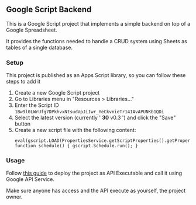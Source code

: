 ## Google Script Backend

This is a Google Script project that implements a simple backend on top of a Google Spreadsheet.

It provides the functions needed to handle a CRUD system using Sheets as tables of a single database.

### Setup

This project is published as an Apps Script library, so you can follow these steps to add it

1. Create a new Google Script project
2. Go to Libraries menu in "Resources > Libraries..."
3. Enter the Script ID `1Bw9l0LWrUfg7DPkhvxNtsudVpJiIwr_YeCkvnieTr14IAvAPUNKb1QDi`
4. Select the latest version (currently ' **30** v0.3 ') and click the "Save" button
5. Create a new script file with the following content:
	 ```
	 eval(gscript.LOAD(PropertiesService.getScriptProperties().getProperties()));
	 function schedule() { gscript.Schedule.run(); }
	 ```

### Usage

Follow [this guide][gapi_service] to deploy the project as API Executable and call it using Google API Service.

Make sure anyone has access and the API execute as yourself, the project owner.

[gapi_service]: https://developers.google.com/apps-script/guides/rest/api
